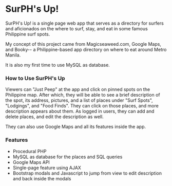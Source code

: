 # SurPH's Up!
SurPH's Up! is a single page web app that serves as a directory for surfers and aficionados on the where to surf, stay, and eat in some famous Philippine surf spots.

My concept of this project came from Magicseaweed.com, Google Maps, and Booky-- a Philippine-based app directory on where to eat around Metro Manila.

It is also my first time to use MySQL as database.

<h3>How to Use SurPH's Up</h3>
 Viewers can "Just Peep" at the app and click on pinned spots on the Philippine map. After which, they will be able to see a brief description of the spot, its address, pictures, and a list of places under "Surf Spots", "Lodgings", and "Food Finds". They can click on those places, and more description appears about them. As logged in users, they can add and delete places, and edit the description as well.
 
 They can also use Google Maps and all its features inside the app.

<h3>Features</h3>
<ul>
<li>Procedural PHP</li>
<li>MySQL as database for the places and SQL queries</li>
<li>Google Maps API</li>
<li>Single-page feature using AJAX</li>
<li>Bootstrap modals and Javascript to jump from view to edit description and back inside the modals</li>
</ul>
